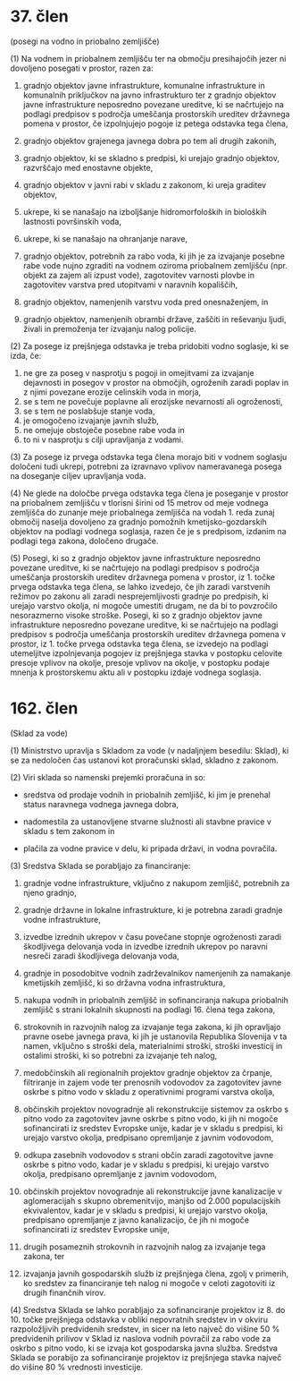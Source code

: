 # 37. člen

(posegi na vodno in priobalno zemljišče)

(1) Na vodnem in priobalnem zemljišču ter na območju presihajočih jezer ni dovoljeno posegati v prostor, razen za:

1. gradnjo objektov javne infrastrukture, komunalne infrastrukture in komunalnih priključkov na javno infrastrukturo ter z gradnjo objektov javne infrastrukture neposredno povezane ureditve, ki se načrtujejo na podlagi predpisov s področja umeščanja prostorskih ureditev državnega pomena v prostor, če izpolnjujejo pogoje iz petega odstavka tega člena,

2. gradnjo objektov grajenega javnega dobra po tem ali drugih zakonih,

3. gradnjo objektov, ki se skladno s predpisi, ki urejajo gradnjo objektov, razvrščajo med enostavne objekte,

4. gradnjo objektov v javni rabi v skladu z zakonom, ki ureja graditev objektov,

5. ukrepe, ki se nanašajo na izboljšanje hidromorfoloških in bioloških lastnosti površinskih voda,

6. ukrepe, ki se nanašajo na ohranjanje narave,

7. gradnjo objektov, potrebnih za rabo voda, ki jih je za izvajanje posebne rabe vode nujno zgraditi na vodnem oziroma priobalnem zemljišču (npr. objekt za zajem ali izpust vode), zagotovitev varnosti plovbe in zagotovitev varstva pred utopitvami v naravnih kopališčih,

8. gradnjo objektov, namenjenih varstvu voda pred onesnaženjem, in

9. gradnjo objektov, namenjenih obrambi države, zaščiti in reševanju ljudi, živali in premoženja ter izvajanju nalog policije.

(2) Za posege iz prejšnjega odstavka je treba pridobiti vodno soglasje, ki se
izda, če:
1. ne gre za poseg v nasprotju s pogoji in omejitvami za izvajanje dejavnosti in
posegov v prostor na območjih, ogroženih zaradi poplav in z njimi povezane erozije
celinskih voda in morja,
2. se s tem ne povečuje poplavne ali erozijske nevarnosti ali ogroženosti,
3. se s tem ne poslabšuje stanje voda,
4. je omogočeno izvajanje javnih služb,
5. ne omejuje obstoječe posebne rabe voda in
6. to ni v nasprotju s cilji upravljanja z vodami.

(3) Za posege iz prvega odstavka tega člena morajo biti v vodnem soglasju
določeni tudi ukrepi, potrebni za izravnavo vplivov nameravanega posega na
doseganje ciljev upravljanja voda.

(4) Ne glede na določbe prvega odstavka tega člena je poseganje v prostor na priobalnem zemljišču v tlorisni širini od 15 metrov od meje vodnega zemljišča do zunanje meje priobalnega zemljišča na vodah 1. reda zunaj območij naselja dovoljeno za gradnjo pomožnih kmetijsko-gozdarskih objektov na podlagi vodnega soglasja, razen če je s predpisom, izdanim na podlagi tega zakona, določeno drugače.

(5) Posegi, ki so z gradnjo objektov javne infrastrukture neposredno povezane ureditve, ki se načrtujejo na podlagi predpisov s področja umeščanja prostorskih ureditev državnega pomena v prostor, iz 1. točke prvega odstavka tega člena, se lahko izvedejo, če jih zaradi varstvenih režimov po zakonu ali zaradi nesprejemljivosti gradnje po predpisih, ki urejajo varstvo okolja, ni mogoče umestiti drugam, ne da bi to povzročilo nesorazmerno visoke stroške. Posegi, ki so z gradnjo objektov javne infrastrukture neposredno povezane ureditve, ki se načrtujejo na podlagi predpisov s področja umeščanja prostorskih ureditev državnega pomena v prostor, iz 1. točke prvega odstavka tega člena, se izvedejo na podlagi utemeljitve izpolnjevanja pogojev iz prejšnjega stavka v postopku celovite presoje vplivov na okolje, presoje vplivov na okolje, v postopku podaje mnenja k prostorskemu aktu ali v postopku izdaje vodnega soglasja.

# 162.   člen

(Sklad za vode)

(1) Ministrstvo upravlja s Skladom za vode (v nadaljnjem besedilu: Sklad), ki se za nedoločen čas ustanovi kot proračunski sklad, skladno z zakonom.

(2) Viri sklada so namenski prejemki proračuna in so:

- sredstva od prodaje vodnih in priobalnih zemljišč, ki jim je prenehal status naravnega vodnega javnega dobra,

- nadomestila za ustanovljene stvarne služnosti ali stavbne pravice v skladu s tem zakonom in

- plačila za vodne pravice v delu, ki pripada državi, in vodna povračila.

(3) Sredstva Sklada se porabljajo za financiranje:

1. gradnje vodne infrastrukture, vključno z nakupom zemljišč, potrebnih za njeno gradnjo,

2. gradnje državne in lokalne infrastrukture, ki je potrebna zaradi gradnje vodne infrastrukture,

3. izvedbe izrednih ukrepov v času povečane stopnje ogroženosti zaradi škodljivega delovanja voda in izvedbe izrednih ukrepov po naravni nesreči zaradi škodljivega delovanja voda,

4. gradnje in posodobitve vodnih zadrževalnikov namenjenih za namakanje kmetijskih zemljišč, ki so državna vodna infrastruktura,

5. nakupa vodnih in priobalnih zemljišč in sofinanciranja nakupa priobalnih zemljišč s strani lokalnih skupnosti na podlagi 16. člena tega zakona,

6. strokovnih in razvojnih nalog za izvajanje tega zakona, ki jih opravljajo pravne osebe javnega prava, ki jih je ustanovila Republika Slovenija v ta namen, vključno s stroški dela, materialnimi stroški, stroški investicij in ostalimi stroški, ki so potrebni za izvajanje teh nalog,

7. medobčinskih ali regionalnih projektov gradnje objektov za črpanje, filtriranje in zajem vode ter prenosnih vodovodov za zagotovitev javne oskrbe s pitno vodo v skladu z operativnimi programi varstva okolja,

8. občinskih projektov novogradnje ali rekonstrukcije sistemov za oskrbo s pitno vodo za zagotovitev javne oskrbe s pitno vodo, ki jih ni mogoče sofinancirati iz sredstev Evropske unije, kadar je v skladu s predpisi, ki urejajo varstvo okolja, predpisano opremljanje z javnim vodovodom,

9. odkupa zasebnih vodovodov s strani občin zaradi zagotovitve javne oskrbe s pitno vodo, kadar je v skladu s predpisi, ki urejajo varstvo okolja, predpisano opremljanje z javnim vodovodom,

10. občinskih projektov novogradnje ali rekonstrukcije javne kanalizacije v aglomeracijah s skupno obremenitvijo, manjšo od 2.000 populacijskih ekvivalentov, kadar je v skladu s predpisi, ki urejajo varstvo okolja, predpisano opremljanje z javno kanalizacijo, če jih ni mogoče sofinancirati iz sredstev Evropske unije,

11. drugih posameznih strokovnih in razvojnih nalog za izvajanje tega zakona, ter

12. izvajanja javnih gospodarskih služb iz prejšnjega člena, zgolj v primerih, ko sredstev za financiranje teh nalog ni mogoče v celoti zagotoviti iz drugih finančnih virov.

(4) Sredstva Sklada se lahko porabljajo za sofinanciranje projektov iz 8. do 10. točke prejšnjega odstavka v obliki nepovratnih sredstev in v okviru razpoložljivih predvidenih sredstev, in sicer na leto največ do višine 50 % predvidenih prilivov v Sklad iz naslova vodnih povračil za rabo vode za oskrbo s pitno vodo, ki se izvaja kot gospodarska javna služba. Sredstva Sklada se porabijo za sofinanciranje projektov iz prejšnjega stavka največ do višine 80 % vrednosti investicije.
